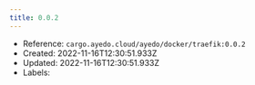 ```yaml
---
title: 0.0.2
---
```



- Reference: `cargo.ayedo.cloud/ayedo/docker/traefik:0.0.2`
- Created: 2022-11-16T12:30:51.933Z
- Updated: 2022-11-16T12:30:51.933Z
- Labels:


